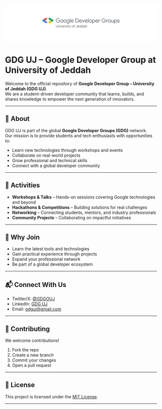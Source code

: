 ![GDG UJ Banner](/banner.png)

# GDG UJ – Google Developer Group at University of Jeddah

Welcome to the official repository of **Google Developer Group – University of Jeddah (GDG UJ)**.  
We are a student-driven developer community that learns, builds, and shares knowledge to empower the next generation of innovators.

---

## 📌 About  
GDG UJ is part of the global **Google Developer Groups (GDG)** network.  
Our mission is to provide students and tech enthusiasts with opportunities to:  
- Learn new technologies through workshops and events  
- Collaborate on real-world projects  
- Grow professional and technical skills  
- Connect with a global developer community  

---

## 🚀 Activities  
- **Workshops & Talks** – Hands-on sessions covering Google technologies and beyond  
- **Hackathons & Competitions** – Building solutions for real challenges  
- **Networking** – Connecting students, mentors, and industry professionals  
- **Community Projects** – Collaborating on impactful initiatives  

---

## 🌟 Why Join  
- Learn the latest tools and technologies  
- Gain practical experience through projects  
- Expand your professional network  
- Be part of a global developer ecosystem  

---

## 📬 Connect With Us  
- Twitter/X: [@GDGOUJ](https://x.com/GDGUOJ)  
- LinkedIn: [GDG UJ](https://www.linkedin.com/company/google-developer-student-club-uj)  
- Email: gdguj@gmail.com  

---

## 🤝 Contributing  
We welcome contributions!  
1. Fork the repo  
2. Create a new branch  
3. Commit your changes  
4. Open a pull request  

---

## 📄 License  
This project is licensed under the [MIT License](LICENSE).  

---
